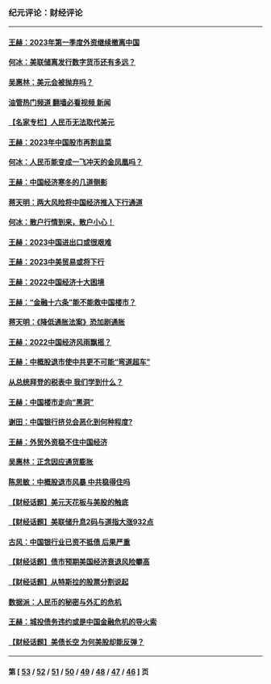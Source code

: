 ### 纪元评论：财经评论
---
#### [王赫：2023年第一季度外资继续撤离中国](../../pages/nsc1026/n13988870.md?06080330) 
#### [何冰：美联储离发行数字货币还有多远？](../../pages/nsc1026/n13986109.md?06080330) 
#### [吴惠林：美元会被抛弃吗？](../../pages/nsc1026/n13984087.md?06080330) 
#### [油管热门频道 翻墙必看视频 新闻](ok?06080330)
#### [【名家专栏】人民币无法取代美元](../../pages/nsc1026/n13974270.md?06080330) 
#### [王赫：2023年中国股市再割韭菜](../../pages/nsc1026/n13965334.md?06080330) 
#### [何冰：人民币能变成一飞冲天的金凤凰吗？](../../pages/nsc1026/n13964999.md?06080330) 
#### [王赫：中国经济寒冬的几道侧影](../../pages/nsc1026/n13932953.md?06080330) 
#### [蒋天明：两大风险将中国经济推入下行通道](../../pages/nsc1026/n13929820.md?06080330) 
#### [何冰：散户行情到来，散户小心！](../../pages/nsc1026/n13928308.md?06080330) 
#### [王赫：2023中国进出口或很艰难](../../pages/nsc1026/n13911515.md?06080330) 
#### [王赫：2023中美贸易或将下行](../../pages/nsc1026/n13899005.md?06080330) 
#### [王赫：2022中国经济十大困境](../../pages/nsc1026/n13883766.md?06080330) 
#### [王赫：“金融十六条”能不能救中国楼市？](../../pages/nsc1026/n13868431.md?06080330) 
#### [蒋天明：《降低通胀法案》恐加剧通胀](../../pages/nsc1026/n13806996.md?06080330) 
#### [王赫：2022中国经济风雨飘摇？](../../pages/nsc1026/n13803207.md?06080330) 
#### [王赫：中概股退市使中共更不可能“弯道超车”](../../pages/nsc1026/n13802858.md?06080330) 
#### [从总统拜登的税表中 我们学到什么？](../../pages/nsc1026/n13773081.md?06080330) 
#### [王赫：中国楼市走向“黑洞”](../../pages/nsc1026/n13770647.md?06080330) 
#### [谢田：中国银行挤兑会恶化到何种程度?](../../pages/nsc1026/n13766965.md?06080330) 
#### [王赫：外贸外资稳不住中国经济](../../pages/nsc1026/n13753933.md?06080330) 
#### [吴惠林：正念因应通货膨胀](../../pages/nsc1026/n13750350.md?06080330) 
#### [陈思敏：中概股退市风暴 中共稳得住吗](../../pages/nsc1026/n13738978.md?06080330) 
#### [【财经话题】美元天花板与美股的触底](../../pages/nsc1026/n13736495.md?06080330) 
#### [【财经话题】美联储升息2码与道指大涨932点](../../pages/nsc1026/n13727377.md?06080330) 
#### [古风：中国银行业已资不抵债 后果严重](../../pages/nsc1026/n13726111.md?06080330) 
#### [【财经话题】债市预期美国经济衰退风险攀高](../../pages/nsc1026/n13698043.md?06080330) 
#### [【财经话题】从特斯拉的股票分割说起](../../pages/nsc1026/n13679733.md?06080330) 
#### [数据派：人民币的秘密与外汇的危机](../../pages/nsc1026/n13667092.md?06080330) 
#### [王赫：城投债务违约或是中国金融危机的导火索](../../pages/nsc1026/n13665322.md?06080330) 
#### [【财经话题】美债长空 为何美股却能反弹？](../../pages/nsc1026/n13665895.md?06080330) 

---
#### 第 [ [53](./53.md?06080330) / [52](./52.md?06080330) / [51](./51.md?06080330) / [50](./50.md?06080330) / [49](./49.md?06080330) / [48](./48.md?06080330) / [47](./47.md?06080330) / [46](./46.md?06080330) ] 页
